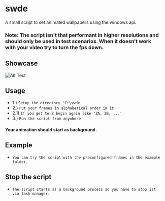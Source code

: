 # swde
A small script to set animated wallpapers using the windows api.

### Note: The script isn't that performant in higher resolutions and should only be used in test scenarios. When it doesn't work with your video try to turn the fps down.

## Showcase
![Alt Text](https://github.com/Flederossi/swde/blob/main/animation.gif)

## Usage
* 1.)  ```Setup the directory 'C:\swde'```
* 2.)  ```Put your frames in alphabetical order in it```
* 2.1) ```If you get to Z begin again like 'ZA, ZB, ...'```
* 3.)  ```Run the script from anywhere```
#### Your animation should start as background.

## Example
* ```You can try the script with the preconfigured frames in the example folder.```

## Stop the script
* ```The script starts as a background process so you have to stop ist via task manager.```
